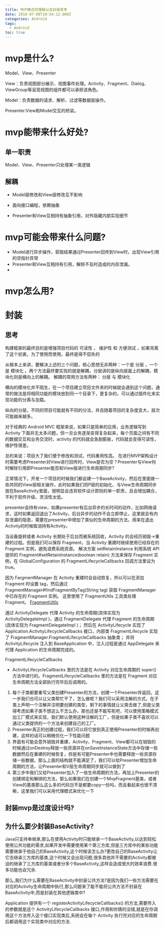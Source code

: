 ```yaml
---
title: MVP模式的理解以及封装思考
date: 2018-07-08T10:54:12.000Z
categories: Android
tags:
  - Android
toc: true
---
```


# mvp是什么?

  Model、View、Presenter

  View：负责视图部分展示、视图事件处理。Activity、Fragment、Dialog、ViewGroup等呈现视图的组件都可以承担该角色。

  Model：负责数据的请求、解析、过滤等数据层操作。

  Presenter:View和Model交互的桥梁。

# mvp能带来什么好处?

## 单一职责

  Model、View、Presenter只处理某一类逻辑

## 解耦

-   Model层修改和View层修改互不影响

-   面向接口编程，依赖抽象

-   Presenter和View互相持有抽象引用，对外隐藏内部实现细节

# mvp可能会带来什么问题?

-   Model进行异步操作，获取结果通过Presenter回传到View时，出现View引用的空指针异常
-   Presenter和View互相持有引用，解除不及时造成的内存泄漏。
-   

# mvp怎么用?

# 封装

## 思考

  构建框架的最终目的是增强项目代码的 可读性 ， 维护性 和 方便测试 ，如果背离了这个初衷，为了使用而使用，最终是得不偿失的

  从根本上来讲，要解决上述的三个问题，核心思想无非两种：一个是 分层 ，一个是 模块化 。两个方法最终要实现的就是解耦，分层讲的是纵向层面上的解耦，模块化则是横向上的解耦。
  解耦的常用方法有两种： 分层 与 模块化

  横向的模块化并不陌生，在一个项目建立项目文件夹的时候就会遇到这个问题，通常的做法是将相同功能的模块放到同一个目录下，更复杂的，可以通过插件化来实现功能的分离与加载。

  纵向的分层，不同的项目可能就有不同的分法，并且随着项目的复杂度变大，层次可能越来越多。

  对于经典的 Android MVC 框架来说，如果只是简单的应用，业务逻辑写到 Activity 下面并无太多问题，但一旦业务逐渐变得复杂起来，每个页面之间有不同的数据交互和业务交流时，activity 的代码就会急剧膨胀，代码就会变得可读性，维护性很差。

  总的来说：项目大了我们便于修改和测试，代码重用性高。
  在进行MVP架构设计时需要考虑Presenter对View进行回传时，View是否为空？Presenter与View何时解除引用即Presenter能否和View层进行生命周期同步?

  正常情况下，开发一个项目的时候我们都会建一个BaseActivity，然后在里面做一些共同的View层相关操作，此时如果我们将P层的初始化、与View生命周期同步放在BaseActivity里面，很明显会违背软件设计原则的单一职责，且会增加耦合，不利于软件升级、灵活性太低。

  presenter会持有view，如果presenter有后台异步的长时间的动作，比如网络请求，这时如果返回退出了Activity，后台异步的动作不会立即停止，这里就会有内存泄漏的隐患，需要在presenter中增加了类似的生命周期的方法，用来在退出Activity的时候取消持有Activity。

当设备旋转或者 Activity 长期处于后台而被系统回收，Activity 的会经历销毁->重建的过程。但是我们可以保存 Fragment，当 Activity 重建时继续使用已经存在的 Fragment 实例，避免浪费系统资源。
解决方案
setRetainInstance
利用系统 API 提供的 Fragment#setRetainInstance(boolean retain) 方法来保存 Fragment 实例，在 GlobalConfiguration 的 FragmentLifecycleCallbacks 回调方法里设为 true。

因为 FargmentManager 在 Activity 重建时会自动恢复，所以可以在添加 Fragment 时设置 tag，然后通过 FragmentManager#findFragmentByTag(String tag) 获取 FragmentManager 中已存在的 Fragment 实例。
这里使用了 FragmentUtils 工具类处理 Fragment。
[FragmentUtils](https://github.com/Blankj/AndroidUtilCode/blob/master/utilcode/src/main/java/com/blankj/utilcode/util/FragmentUtils.java)

  通过 ActivityDelegate 代理 Activity 的生命周期(具体实现为 ActivityDelegateImpl )，通过 FragmentDelegate 代理 Fragment 的生命周期(具体实现为 FragmentDelegateImpl )；
  然后在 ActivityLifecycle 实现了 Application.ActivityLifecycleCallbacks 接口，内部类 FragmentLifecycle 实现了 FragmentManager.FragmentLifecycleCallbacks 抽象类；
  并将 ActivityLifecycle 注入到 BaseApplication 中，注入过程是通过 AppDelegate 来代理 Application 的生命周期完成的。

  FragmentLifecycleCallbacks

-   ActivityLifecycleCallbacks 里的方法是在 Activity 对应生命周期的 super() 方法中进行的。FragmentLifecycleCallbacks 里的方法是在 Fragment 对应生命周期方法全部执行完毕后后调用的。

1.  每个子类都要重写父类创建Presenter的方法，创建一个Presenter并返回，这一步我们也可以让父类帮忙干了，怎么做呢？我们可以采用注解的方式，在子类上声明一个注解并注明要创建的类型，剩下的事情就让父类去做了,但是父类得考虑如果子类不想这么干怎么办，那也还是不能写死吧，可以使用策略模式加工厂模式来实现，我们默认使用这种注解的工厂，但是如果子类不喜欢可以通过父类提供的一个方法来创建自己的工厂。
2.  Presenter真正的创建过程，我们可以将它放到真正使用Presenter的时候再创建，这样的话可以稍微优化一下性能问题
3.  界面有可能会意外销毁并重建，Activity、Fragment、View都可以在销毁的时候通过onDestroy释放一些资源并在onSaveInstanceState方法中存储一些数据然后在重建的时候恢复，但是有可能Presenter中也需要释放一些资源存储一些数据，那么上面的结构就不能满足了，我们可以给Presenter增加生命周期的方法，让Presenter和V层生命周期同步就可以做到了
4.  第三步中我们又给Presenter加入了一些生命周期的方法，再加上Presenter的创建绑定和解绑的方法，那么如果我们在创建一个MvpFragment基类，或者View的基类那么这么多的代码岂不是都要copy一份吗，而且看起来也很不清晰，这里我们可以采用代理模式来优化一下

## 封装mvp是过度设计吗?

## 为什么要少封装BaseActivity?

  Java只支持单继承,那么在使用Activity时只能继承一个BaseActivity,以达到轻松使用公共功能的需求,如果开发中需要使用某个第三方库,但是三方库中的某些功能需要继承于他自己的BaseActivity,这个时候该怎么办?更改自己的BaseActivity让它去继承三方库的基类,这个时候又会出现问题,很多其他并不需要的Activity都被迫的继承了三方库的基类或者分多个BaseActivity,这样会造成很大的效率浪费.很多功能也会冗余.

  那么,我们为什么需要在BaseActivity中封装公共方法?是因为我们一些方法需要在对应的Activity生命周期中执行,那么问题来了能不能将公共方法不封装在BaseActivity中,而是封装在其他逻辑类中?

  Application 提供有一个 registerActivityLifecycleCallbacks() 的方法,需要传入的参数就是这个 ActivityLifecycleCallbacks 接口,作用和你猜的没错,就是在你调用这个方法传入这个接口实现类后,系统会在每个 Activity 执行完对应的生命周期后都调用这个实现类中对应的方法.
